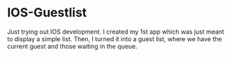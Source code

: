 # IOS-Guestlist

Just trying out IOS development. I created my 1st app which was just meant to display a simple list. Then, I turned it into a guest list, where we have the current guest and those waiting in the queue.
